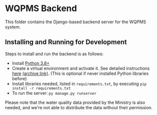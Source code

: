 # WQPMS Backend

This folder contains the Django-based backend server for the WQPMS system.

## Installing and Running for Development

Steps to install and run the backend is as follows:
- Install [Python 3.8+](https://www.python.org/downloads/)
- Create a virtual environment and activate it. See detailed instructions [here](https://rasulkireev.com/django-venv/) [(archive link)](https://archive.is/V6ZG3). (This is optional if never installed Python libraries before)
- Install libraries needed, listed in `requirements.txt`, by executing `pip install -r requirements.txt`
- To run the server: `py manage.py runserver`

Please note that the water quality data provided by the Ministry is also needed, and we're not able to distribute the data without their permission.

